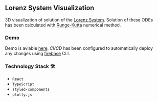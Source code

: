 ## Lorenz System Visualization

3D visualization of solution of the [Lorenz System](https://www.cfm.brown.edu/people/dobrush/am34/Mathematica/ch3/lorenz.html). Solution of these ODEs has been calculated with [Runge-Kutta](https://en.wikipedia.org/wiki/Runge%E2%80%93Kutta_methods) numerical method.

### Demo

Demo is avlable [here](https://lorenz-viz.web.app/). _CI/CD_ has been configured to automatically deploy any changes using [firebase](https://firebase.google.com/) CLI.

### Technology Stack :hammer_and_wrench:

- `React`
- `TypeScript`
- `styled-components`
- `plotly.js`
